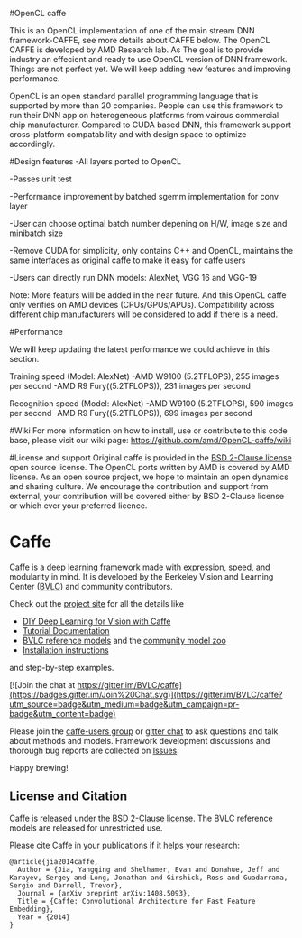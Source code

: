 #OpenCL caffe

This is an OpenCL implementation of one of the main stream DNN framework-CAFFE, see more details about CAFFE below. The OpenCL CAFFE is developed by AMD Research lab. As The goal is to provide industry an effecient and ready to use OpenCL version of DNN framework. Things are not perfect yet. We will keep adding new features and improving performance.

OpenCL is an open standard parallel programming language that is supported by more than 20 companies. People can use this framework to run their DNN app on heterogeneous platforms from vairous commercial chip manufacturer. Compared to CUDA based DNN, this framework support cross-platform compatability and with design space to optimize accordingly.

#Design features
-All layers ported to OpenCL

-Passes unit test

-Performance improvement by batched sgemm implementation for conv layer

-User can choose optimal batch number depening on H/W, image size and minibatch size

-Remove CUDA for simplicity, only contains C++ and OpenCL, maintains the same interfaces as original caffe to make it easy for caffe users

-Users can directly run DNN models: AlexNet, VGG 16 and VGG-19

Note: More featurs will be added in the near future. And this OpenCL caffe only verifies on AMD devices (CPUs/GPUs/APUs). Compatibility across different chip manufacturers will be considered to add if there is a need.

#Performance

We will keep updating the latest performance we could achieve in this section.

Training speed (Model: AlexNet)
-AMD W9100 (5.2TFLOPS), 255 images per second
-AMD R9 Fury((5.2TFLOPS)), 231 images per second

Recognition speed (Model: AlexNet)
-AMD W9100 (5.2TFLOPS), 590 images per second
-AMD R9 Fury((5.2TFLOPS)), 699 images per second

#Wiki
For more information on how to install, use or contribute to this code base, please visit our wiki page:
https://github.com/amd/OpenCL-caffe/wiki

#License and support
Original caffe is provided in the [BSD 2-Clause license](https://github.com/BVLC/caffe/blob/master/LICENSE) open source license. The OpenCL ports written by AMD is covered by AMD license. As an open source project, we hope to maintain an open dynamics and sharing culture. We encourage the contribution and support from external, your contribution will be covered either by BSD 2-Clause license or which ever your preferred licence.

# Caffe

Caffe is a deep learning framework made with expression, speed, and modularity in mind.
It is developed by the Berkeley Vision and Learning Center ([BVLC](http://bvlc.eecs.berkeley.edu)) and community contributors.

Check out the [project site](http://caffe.berkeleyvision.org) for all the details like

- [DIY Deep Learning for Vision with Caffe](https://docs.google.com/presentation/d/1UeKXVgRvvxg9OUdh_UiC5G71UMscNPlvArsWER41PsU/edit#slide=id.p)
- [Tutorial Documentation](http://caffe.berkeleyvision.org/tutorial/)
- [BVLC reference models](http://caffe.berkeleyvision.org/model_zoo.html) and the [community model zoo](https://github.com/BVLC/caffe/wiki/Model-Zoo)
- [Installation instructions](http://caffe.berkeleyvision.org/installation.html)

and step-by-step examples.

[![Join the chat at https://gitter.im/BVLC/caffe](https://badges.gitter.im/Join%20Chat.svg)](https://gitter.im/BVLC/caffe?utm_source=badge&utm_medium=badge&utm_campaign=pr-badge&utm_content=badge)

Please join the [caffe-users group](https://groups.google.com/forum/#!forum/caffe-users) or [gitter chat](https://gitter.im/BVLC/caffe) to ask questions and talk about methods and models.
Framework development discussions and thorough bug reports are collected on [Issues](https://github.com/BVLC/caffe/issues).

Happy brewing!

## License and Citation

Caffe is released under the [BSD 2-Clause license](https://github.com/BVLC/caffe/blob/master/LICENSE).
The BVLC reference models are released for unrestricted use.

Please cite Caffe in your publications if it helps your research:

    @article{jia2014caffe,
      Author = {Jia, Yangqing and Shelhamer, Evan and Donahue, Jeff and Karayev, Sergey and Long, Jonathan and Girshick, Ross and Guadarrama, Sergio and Darrell, Trevor},
      Journal = {arXiv preprint arXiv:1408.5093},
      Title = {Caffe: Convolutional Architecture for Fast Feature Embedding},
      Year = {2014}
    }
